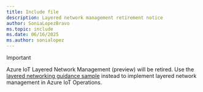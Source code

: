 ```yaml
---
title: Include file
description: Layered network management retirement notice
author: SoniaLopezBravo
ms.topic: include
ms.date: 06/16/2025
ms.author: sonialopez
---
```


> [!IMPORTANT]
> Azure IoT Layered Network Management (preview) will be retired. Use the [layered networking guidance sample](https://github.com/Azure-Samples/explore-iot-operations/tree/main/samples/layered-networking) instead to implement layered network management in Azure IoT Operations.